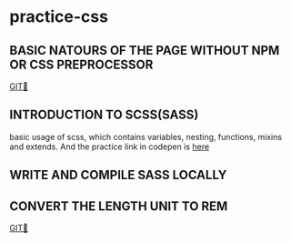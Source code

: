 # practice-css


## BASIC NATOURS OF THE PAGE WITHOUT NPM OR CSS PREPROCESSOR

[GIT🌲](https://github.com/iamfrank3en/practice-css/commit/c24614da0432ee92f11caa2299fb61c04161b9d8)

## INTRODUCTION TO SCSS(SASS)

basic usage of scss, which contains variables, nesting, functions, mixins and extends. And the practice link in codepen is [here](https://codepen.io/frankisss/pen/dyOdrqz?editors=1100)

## WRITE AND COMPILE SASS LOCALLY


## CONVERT THE LENGTH UNIT TO REM

[GIT🌲](https://github.com/iamfrank3en/practice-css/commit/cd16eae667c8eaaf8f1525c1c32d665e0cc97a5e)

## 
